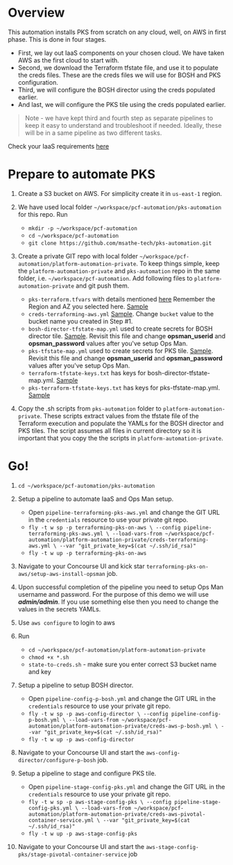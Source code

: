 # Overview
This automation installs PKS from scratch on any cloud, well, on AWS in first phase.
This is done in four stages.

* First, we lay out IaaS components on your chosen cloud. We have taken AWS as the first cloud to start with.
* Second, we download the Terraform tfstate file, and use it to populate the creds files.
These are the creds files we will use for BOSH and PKS configuration.
* Third, we will configure the BOSH director using the creds populated earlier.
* And last, we will configure the PKS tile using the creds populated earlier.

>Note - we have kept third and fourth step as separate pipelines to keep it easy to understand and troubleshoot if needed. Ideally, these will be in a same pipeline as two different tasks.

Check your IaaS requirements [here](https://docs.pivotal.io/runtimes/pks/1-3/aws-requirements.html)

# Prepare to automate PKS
1. Create a S3 bucket on AWS. For simplicity create it in `us-east-1` region.

2. We have used local folder `~/workspace/pcf-automation/pks-automation` for this repo. Run
    * `mkdir -p ~/workspace/pcf-automation`
    * `cd ~/workspace/pcf-automation`
    * `git clone https://github.com/msathe-tech/pks-automation.git`

3. Create a private GIT repo with local folder `~/workspace/pcf-automation/platform-automation-private`.
To keep things simple, keep the `platform-automation-private` and `pks-automation` repo in the same folder, i.e. `~/workspace/pcf-automation`. Add following files to `platform-automation-private` and git push them.
    * `pks-terraform.tfvars` with details mentioned [here](https://docs.pivotal.io/pivotalcf/2-4/om/aws/prepare-env-terraform.html#download) Remember the Region and AZ you selected here. [Sample](https://github.com/msathe-tech/pks-automation/blob/master/credentials/pks-terraform.tfvars)
    * `creds-terraforming-aws.yml` [Sample](https://github.com/msathe-tech/pks-automation/blob/master/credentials/creds-terraforming-aws.yml). Change `bucket` value to the bucket name you created in Step #1.
    * `bosh-director-tfstate-map.yml` used to create secrets for BOSH director tile. [Sample](https://github.com/msathe-tech/pks-automation/blob/master/credentials/bosh-director-tfstate-map.yml). Revisit this file and change __opsman_userid__ and __opsman_password__ values after you've setup Ops Man.
    * `pks-tfstate-map.yml` used to create secrets for PKS tile. [Sample](https://github.com/msathe-tech/pks-automation/blob/master/credentials/pks-tfstate-map.yml). Revisit this file and change __opsman_userid__ and __opsman_password__ values after you've setup Ops Man.
    * `terraform-tfstate-keys.txt` has keys for bosh-director-tfstate-map.yml. [Sample](https://github.com/msathe-tech/pks-automation/blob/master/credentials/terraform-tfstate-keys.txt)
    * `pks-terraform-tfstate-keys.txt` has keys for pks-tfstate-map.yml. [Sample](https://github.com/msathe-tech/pks-automation/blob/master/credentials/pks-terraform-tfstate-keys.txt)

4. Copy the .sh scripts from `pks-automation` folder to `platform-automation-private`. These scripts extract values from the tfstate file of the Terraform execution and populate the YAMLs for the BOSH director and PKS tiles. The script assumes all files in current directory so it is important that you copy the the scripts in `platform-automation-private`.

# Go!

1. `cd ~/workspace/pcf-automation/pks-automation`

2. Setup a pipeline to automate IaaS and Ops Man setup.
    * Open `pipeline-terraforming-pks-aws.yml` and change the GIT URL in the `credentials` resource to use your private git repo.
    * `fly -t w sp -p terraforming-pks-on-aws \
    --config pipeline-terraforming-pks-aws.yml \
    --load-vars-from ~/workspace/pcf-automation/platform-automation-private/creds-terraforming-aws.yml \
    --var "git_private_key=$(cat ~/.ssh/id_rsa)"`
    * `fly -t w up -p terraforming-pks-on-aws`

3. Navigate to your Concourse UI and kick star `terraforming-pks-on-aws/setup-aws-install-opsman` job.

4. Upon successful completion of the pipeline you need to setup Ops Man username and password. For the purpose of this demo we will use __*admin/admin*__. If you use something else then you need to change the values in the secrets YAMLs.

5. Use `aws configure` to login to aws

6. Run
    * `cd ~/workspace/pcf-automation/platform-automation-private`
    * `chmod +x *.sh`
    * `state-to-creds.sh` - make sure you enter correct S3 bucket name and key

7. Setup a pipeline to setup BOSH director.
    * Open `pipeline-config-p-bosh.yml` and change the GIT URL in the `credentials` resource to use your private git repo.
    * `fly -t w sp -p aws-config-director \
    --config pipeline-config-p-bosh.yml \
    --load-vars-from ~/workspace/pcf-automation/platform-automation-private/creds-aws-p-bosh.yml \
    --var "git_private_key=$(cat ~/.ssh/id_rsa)"`
    * `fly -t w up -p aws-config-director`

8. Navigate to your Concourse UI and start the `aws-config-director/configure-p-bosh` job.

9. Setup a pipeline to stage and configure PKS tile.
    * Open `pipeline-stage-config-pks.yml` and change the GIT URL in the `credentials` resource to use your private git repo.
    * `fly -t w sp -p aws-stage-config-pks \
    --config pipeline-stage-config-pks.yml \
    --load-vars-from ~/workspace/pcf-automation/platform-automation-private/creds-aws-pivotal-container-service.yml \
    --var "git_private_key=$(cat ~/.ssh/id_rsa)"`
    * `fly -t w up -p aws-stage-config-pks`

10. Navigate to your Concourse UI and start the `aws-stage-config-pks/stage-pivotal-container-service` job
